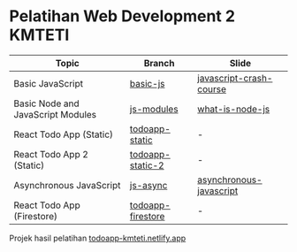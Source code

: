 # Pelatihan Web Development 2 KMTETI

| Topic                             | Branch              | Slide                     |
| --------------------------------- | ------------------- | ------------------------- |
| Basic JavaScript                  | [basic-js]          | [javascript-crash-course] |
| Basic Node and JavaScript Modules | [js-modules]        | [what-is-node-js]         |
| React Todo App (Static)           | [todoapp-static]    | -                         |
| React Todo App 2 (Static)         | [todoapp-static-2]  | -                         |
| Asynchronous JavaScript           | [js-async]          | [asynchronous-javascript] |
| React Todo App (Firestore)        | [todoapp-firestore] | -                         |

Projek hasil pelatihan [todoapp-kmteti.netlify.app](https://todoapp-kmteti.netlify.app)

<!-- links -->

<!-- Basic JS -->

[basic-js]: https://github.com/lutfiandri/pelatihan-webdev-2-kmteti/tree/basic-js
[javascript-crash-course]: https://docs.google.com/presentation/d/1ySzLhu-F_AefjHf6yyGiq47taHtleHIA4XfL1DlfrFc/edit?usp=sharing

<!-- JS Modules -->

[js-modules]: https://github.com/lutfiandri/pelatihan-webdev-2-kmteti/tree/js-modules
[what-is-node-js]: https://docs.google.com/presentation/d/1fqFevf7LHVvPelLyQNW2CiEkdGOyhaxk5bYeiD7ACLQ/edit?usp=sharing

<!-- Todo App -->

[todoapp-static]: https://github.com/lutfiandri/pelatihan-webdev-2-kmteti/tree/todoapp-static
[todoapp-static-2]: https://github.com/lutfiandri/pelatihan-webdev-2-kmteti/tree/todoapp-static-2
[todoapp-firestore]: https://github.com/lutfiandri/pelatihan-webdev-2-kmteti/tree/todoapp-firestore

<!-- Async -->

[js-async]: https://github.com/lutfiandri/pelatihan-webdev-2-kmteti/tree/js-async
[asynchronous-javascript]: https://docs.google.com/presentation/d/1rr4irY_xJmUBp-_13hjprRrgh96lGWGJ6PY6nAwaTPI/edit?usp=sharing

